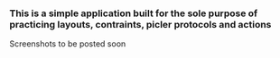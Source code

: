 ### This is a simple application built for the sole purpose of practicing layouts, contraints, picler protocols and actions

Screenshots to be posted soon

